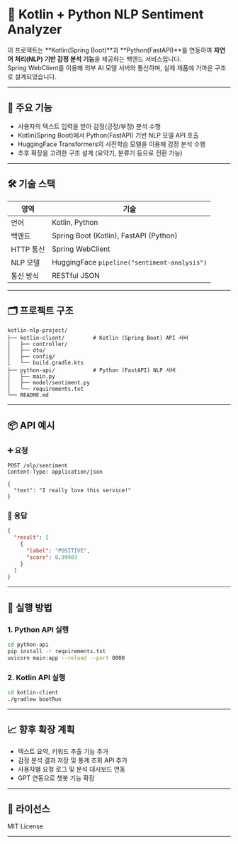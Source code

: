 # 🤖 Kotlin + Python NLP Sentiment Analyzer

이 프로젝트는 **Kotlin(Spring Boot)**과 **Python(FastAPI)**를 연동하여 **자연어 처리(NLP) 기반 감정 분석 기능**을 제공하는 백엔드 서비스입니다.  
Spring WebClient를 이용해 외부 AI 모델 서버와 통신하며, 실제 제품에 가까운 구조로 설계되었습니다.

---

## 📌 주요 기능

- 사용자의 텍스트 입력을 받아 감정(긍정/부정) 분석 수행
- Kotlin(Spring Boot)에서 Python(FastAPI) 기반 NLP 모델 API 호출
- HuggingFace Transformers의 사전학습 모델을 이용해 감정 분석 수행
- 추후 확장을 고려한 구조 설계 (요약기, 분류기 등으로 전환 가능)

---

## 🛠️ 기술 스택

| 영역     | 기술                                        |
|----------|---------------------------------------------|
| 언어     | Kotlin, Python                              |
| 백엔드   | Spring Boot (Kotlin), FastAPI (Python)      |
| HTTP 통신| Spring WebClient                            |
| NLP 모델 | HuggingFace `pipeline("sentiment-analysis")`|
| 통신 방식| RESTful JSON                                |

---

## 🗂️ 프로젝트 구조

```
kotlin-nlp-project/
├── kotlin-client/         # Kotlin (Spring Boot) API 서버
│   ├── controller/
│   ├── dto/
│   ├── config/
│   └── build.gradle.kts
├── python-api/            # Python (FastAPI) NLP 서버
│   ├── main.py
│   ├── model/sentiment.py
│   └── requirements.txt
└── README.md
```

---

## 📦 API 예시

### ➕ 요청

```http
POST /nlp/sentiment
Content-Type: application/json

{
  "text": "I really love this service!"
}
```

### 🔁 응답

```json
{
  "result": [
    {
      "label": "POSITIVE",
      "score": 0.99983
    }
  ]
}
```

---

## 🚀 실행 방법

### 1. Python API 실행

```bash
cd python-api
pip install -r requirements.txt
uvicorn main:app --reload --port 8000
```

### 2. Kotlin API 실행

```bash
cd kotlin-client
./gradlew bootRun
```

---

## 📈 향후 확장 계획

- 텍스트 요약, 키워드 추출 기능 추가
- 감정 분석 결과 저장 및 통계 조회 API 추가
- 사용자별 요청 로그 및 분석 대시보드 연동
- GPT 연동으로 챗봇 기능 확장

---

## 📜 라이선스

MIT License

---

